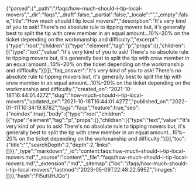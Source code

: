 {"parsed":{"_path":"/faqs/how-much-should-i-tip-local-movers","_dir":"faqs","_draft":false,"_partial":false,"_locale":"","_empty":false,"title":"How much should I tip local movers?","description":"It's very kind of you to ask! There's no absolute rule to tipping movers but, it's generally best to split the tip with crew member in an equal amount…10%–20% on the ticket depending on the workmanship and difficulty.","excerpt":{"type":"root","children":[{"type":"element","tag":"p","props":{},"children":[{"type":"text","value":"It's very kind of you to ask! There's no absolute rule to tipping movers but, it's generally best to split the tip with crew member in an equal amount…10%–20% on the ticket depending on the workmanship and difficulty."}]}]},"faq_answer":"It's very kind of you to ask! There's no absolute rule to tipping movers but, it's generally best to split the tip with crew member in an equal amount…10%–20% on the ticket depending on the workmanship and difficulty.","created_on":"2021-10-18T16:44:01.427Z","slug":"how-much-should-i-tip-local-movers","updated_on":"2021-10-18T16:44:01.427Z","published_on":"2022-01-11T10:34:19.878Z","tags":"faqs","feature":true,"seo":{"noindex":true},"body":{"type":"root","children":[{"type":"element","tag":"p","props":{},"children":[{"type":"text","value":"It's very kind of you to ask! There's no absolute rule to tipping movers but, it's generally best to split the tip with crew member in an equal amount…10%–20% on the ticket depending on the workmanship and difficulty."}]}],"toc":{"title":"","searchDepth":2,"depth":2,"links":[]}},"_type":"markdown","_id":"content:faqs:how-much-should-i-tip-local-movers.md","_source":"content","_file":"faqs/how-much-should-i-tip-local-movers.md","_extension":"md","_sitemap":{"loc":"/faqs/how-much-should-i-tip-local-movers","lastmod":"2023-05-09T22:48:22.595Z","images":[]}},"hash":"Fl5utUHJQo"}